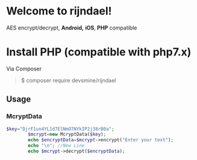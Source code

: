 # Welcome to rijndael!
AES encrypt/decrypt, **Android,** **iOS**, **PHP** compatible

# Install PHP (compatible with php7.x) 
Via Composer

> $ composer require devsmine/rijndael

## Usage

 ### McryptData

```php
$key="DjrF1un4YL1d7ElNmO7NYkIP2j38rB0a";
        $mcrypt=new McryptData($key);
        echo $encryptData=$mcrypt->encrypt("Enter your text");
        echo "\n"; //New Line
        echo $mcrypt->decrypt($encryptData);
```

